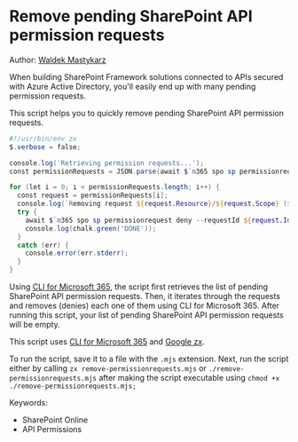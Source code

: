 # Remove pending SharePoint API permission requests

Author: [Waldek Mastykarz](https://blog.mastykarz.nl/sample-script-quickly-remove-pending-sharepoint-api-permission-requests/)

When building SharePoint Framework solutions connected to APIs secured with Azure Active Directory,  you'll easily end up with many pending permission requests.

This script helps you to quickly remove pending SharePoint API permission requests. 

```powershell tab="PowerShell Core"
#!/usr/bin/env zx
$.verbose = false;

console.log('Retrieving permission requests...');
const permissionRequests = JSON.parse(await $`m365 spo sp permissionrequest list -o json`);

for (let i = 0; i < permissionRequests.length; i++) {
  const request = permissionRequests[i];
  console.log(`Removing request ${request.Resource}/${request.Scope} (${request.Id})...`);
  try {
    await $`m365 spo sp permissionrequest deny --requestId ${request.Id}`
    console.log(chalk.green('DONE'));
  }
  catch (err) {
    console.error(err.stderr);
  }
}
```

Using [CLI for Microsoft 365](https://aka.ms/cli-m365), the script first retrieves the list of pending SharePoint API permission requests. Then, it iterates through the requests and removes (denies) each one of them using CLI for Microsoft 365. After running this script, your list of pending SharePoint API permission requests will be empty.

This script uses [CLI for Microsoft 365](https://aka.ms/cli-m365) and [Google zx](https://github.com/google/zx). 

To run the script, save it to a file with the `.mjs` extension. Next, run the script either by calling `zx remove-permissionrequests.mjs` or `./remove-permissionrequests.mjs` after making the script executable using `chmod +x ./remove-permissionrequests.mjs;`

Keywords:

- SharePoint Online
- API Permissions
